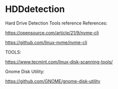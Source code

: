 # HDDdetection
Hard Drive Detection Tools reference
References:

https://opensource.com/article/21/9/nvme-cli

https://github.com/linux-nvme/nvme-cli


TOOLS:

https://www.tecmint.com/linux-disk-scanning-tools/

Gnome Disk Utility:

https://github.com/GNOME/gnome-disk-utility
